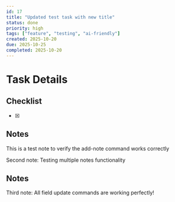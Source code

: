 ```yaml
---
id: 17
title: "Updated test task with new title"
status: done
priority: high
tags: ["feature", "testing", "ai-friendly"]
created: 2025-10-20
due: 2025-10-25
completed: 2025-10-20
---
```


# Task Details

## Checklist
- [x] 

## Notes
This is a test note to verify the add-note command works correctly

Second note: Testing multiple notes functionality
## Notes
Third note: All field update commands are working perfectly!
